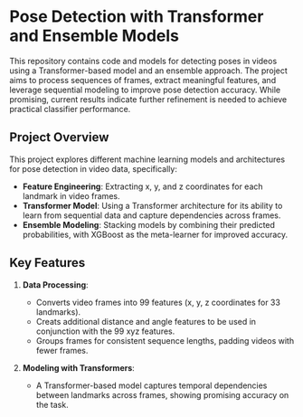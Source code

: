# Pose Detection with Transformer and Ensemble Models

This repository contains code and models for detecting poses in videos using a Transformer-based model and an ensemble approach. The project aims to process sequences of frames, extract meaningful features, and leverage sequential modeling to improve pose detection accuracy. While promising, current results indicate further refinement is needed to achieve practical classifier performance.

## Project Overview

This project explores different machine learning models and architectures for pose detection in video data, specifically:
- **Feature Engineering**: Extracting x, y, and z coordinates for each landmark in video frames.
- **Transformer Model**: Using a Transformer architecture for its ability to learn from sequential data and capture dependencies across frames.
- **Ensemble Modeling**: Stacking models by combining their predicted probabilities, with XGBoost as the meta-learner for improved accuracy.

## Key Features

1. **Data Processing**:  
   - Converts video frames into 99 features (x, y, z coordinates for 33 landmarks).
   - Creats additional distance and angle features to be used in conjunction with the 99 xyz features. 
   - Groups frames for consistent sequence lengths, padding videos with fewer frames.

2. **Modeling with Transformers**:  
   - A Transformer-based model captures temporal dependencies between landmarks across frames, showing promising accuracy on the task.


